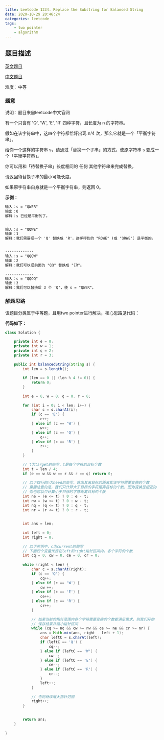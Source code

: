 ```yaml
---
title: Leetcode 1234. Replace the Substring for Balanced String
date: 2020-10-29 20:46:24
categories: leetcode
tags:
	- two pointer
	- algorithm 
---
```



## 题目描述

[英文题目](https://leetcode.com/problems/replace-the-substring-for-balanced-string/)

[中文题目](https://leetcode-cn.com/problems/replace-the-substring-for-balanced-string/)

难度：中等

### 题意

说明：题目来自leetcode中文官网

有一个只含有 'Q', 'W', 'E', 'R' 四种字符，且长度为 n 的字符串。

假如在该字符串中，这四个字符都恰好出现 n/4 次，那么它就是一个「平衡字符串」。

 

给你一个这样的字符串 s，请通过「替换一个子串」的方式，使原字符串 s 变成一个「平衡字符串」。

你可以用和「待替换子串」长度相同的 任何 其他字符串来完成替换。

请返回待替换子串的最小可能长度。

如果原字符串自身就是一个平衡字符串，则返回 0。

**示例：**

```txt
输入：s = "QWER"
输出：0
解释：s 已经是平衡的了。

------------
输入：s = "QQWE"
输出：1
解释：我们需要把一个 'Q' 替换成 'R'，这样得到的 "RQWE" (或 "QRWE") 是平衡的。


-------------
输入：s = "QQQW"
输出：2
解释：我们可以把前面的 "QQ" 替换成 "ER"。

-------------
输入：s = "QQQQ"
输出：3
解释：我们可以替换后 3 个 'Q'，使 s = "QWER"。
```



### 解题思路

该题目分类属于中等题，且用two pointer进行解决，核心思路见代码：

**代码如下：**

```java
class Solution {
    
    private int e = 0;
    private int w = 1;
    private int q = 2;
    private int r = 3;
    
    public int balancedString(String s) {
        int len = s.length();
        
        if (len == 0 || (len % 4 != 0)) {
            return 0;
        }
        
        int e = 0, w = 0, q = 0, r = 0;
        
        for (int i = 0; i < len; i++) {
            char c = s.charAt(i);
            if (c == 'E') {
                e++;
            } else if (c == 'W') {
                w++;
            } else if (c == 'Q') {
                q++;
            } else if (c == 'R') {
                r++;
            }
        }
        
        // t为target的简写，t是每个字符的目标个数
        int t = len / 4;
        if (e == w && w == r && r == q) return 0;
        
        // 以下四行的n为need的简写，算出其离目标的距离即该字符需要变换的个数
        // 需要注意的是，我们只计算大于目标的字符距离目标的个数，因为变换是相互的
        // 你也可以只计算小于目标的字符距离目标的个数
        int ne = (e <= t) ? 0 : e - t;
        int nw = (w <= t) ? 0 : w - t;
        int nq = (q <= t) ? 0 : q - t;
        int nr = (r <= t) ? 0 : r - t;
    
        
        int ans = len;
        
        int left = 0;
        int right = 0;
        
        // 以下声明中，c为current的简写
        // 下面四个变量代表在left和right指针区间内，各个字符的个数
        int cq = 0, cw = 0, ce = 0, cr = 0;
        
        while (right < len) {
            char c = s.charAt(right);
            if (c == 'Q') {
                cq++;
            } else if (c == 'W') {
                cw ++;
            } else if (c == 'E') {
                ce++;
            } else if (c == 'R') {
                cr++;
            }
            
            // 如果当前的指针范围内各个字符需要变换的个数都满足需求，则我们开始
            // 保存结果并缩小指针区间
            while (cq >= nq && cw >= nw && ce >= ne && cr >= nr) {
                ans = Math.min(ans, right - left + 1);
                char leftC = s.charAt(left);
                if (leftC == 'Q') {
                    cq--;
                } else if (leftC == 'W') {
                    cw--;
                } else if (leftC == 'E') {
                    ce--;
                } else if (leftC == 'R') {
                    cr--;
                }
                left++;
            }
            
            // 否则继续增大指针范围
            right++;
        } 
        
        
        return ans;
    }
    
}
```



